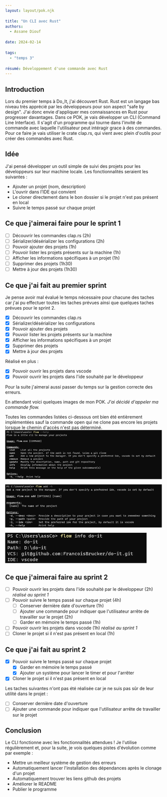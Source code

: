 ```yaml
---
layout: layout/pok.njk

title: "Un CLI avec Rust"
authors:
  - Assane Diouf

date: 2024-02-14

tags: 
  - "temps 3"

résumé: Développement d'une commande avec Rust
---
```


## Introduction
Lors du premier temps à Do_It, j'ai découvert Rust. Rust est un langage bas niveau très apprécié par les développeurs pour son aspect "safe by design". J'ai donc envie d'appliquer mes connaissances en Rust pour progresser davantages.
Dans ce POK, je vais développer un CLI (Command Line Interface). Il s'agit d'un programme qui tourne dans l'invité de commande avec laquelle l'utilisateur peut intéragir grace à des commandes. Pour ce faire je vais utiliser le crate clap.rs, qui vient avec plein d'outils pour créer des commandes avec Rust.

## Idée
J'ai pensé développer un outil simple de suivi des projets pour les développeurs sur leur machine locale. Les fonctionnalités seraient les suivantes :
- Ajouter un projet (nom, description)
- L'ouvrir dans l'IDE qui convient
- Le cloner directement dans le bon dossier si le projet n'est pas présent en local
- Suivre le temps passé sur chaque projet

## Ce que j'aimerai faire pour le sprint 1
- [ ] Découvrir les commandes clap.rs (2h)
- [ ] Sérializer/désérializer les configurations (2h)
- [ ] Pouvoir ajouter des projets (1h)
- [ ] Pouvoir lister les projets présents sur la machine (1h)
- [ ] Afficher les informations spécifiques à un projet (1h)
- [ ] Supprimer des projets (1h30)
- [ ] Mettre à jour des projets (1h30)

## Ce que j'ai fait au premier sprint

Je pense avoir mal évalué le temps nécessaire pour chacune des taches car j'ai pu effectuer toutes les  taches prévues ainsi que quelques taches prévues pour le sprint 2.

- [X] Découvrir les commandes clap.rs
- [X] Sérializer/désérializer les configurations
- [X] Pouvoir ajouter des projets
- [X] Pouvoir lister les projets présents sur la machine
- [X] Afficher les informations spécifiques à un projet
- [X] Supprimer des projets
- [X] Mettre à jour des projets

Réalisé en plus :
- [X] Pouvoir ouvrir les projets dans vscode
- [X] Pouvoir ouvrir les projets dans l'ide souhaité par le développeur

Pour la suite j'aimerai aussi passer du temps sur la gestion correcte des erreurs.

En attendant voici quelques images de mon POK. *J'ai décidé d'appeler ma commande flow.*

Toutes les commandes listées ci-dessous ont bien été entièrement implémentées sauf la commande open qui ne clone pas encore les projets lorsque le chemin d'accès n'est pas déterminé.
![Fenêtre d'aide](./flow_help.png)

![Aide pour la sous-commande add](./flow_add.png)

![Informations sur le projet Do-It](./flow_info.png)

## Ce que j'aimerai faire au sprint 2
- [ ] Pouvoir ouvrir les projets dans l'ide souhaité par le développeur (2h) *réalisé au sprint 1*
- [ ] Pouvoir suivre le temps passé sur chaque projet (4h)
  - [ ] Conserver dernière date d'ouverture (1h)
  - [ ] Ajouter une commande pour indiquer que l'utilisateur arrête de travailler sur le projet (2h)
  - [ ] Garder en mémoire le temps passé (1h)
- [ ] Pouvoir ouvrir les projets dans vscode (1h) *réalisé au sprint 1*
- [ ] Cloner le projet si il n'est pas présent en local (1h)

## Ce que j'ai fait au sprint 2
- [X] Pouvoir suivre le temps passé sur chaque projet
  - [X] Garder en mémoire le temps passé
  - [X] Ajouter un système pour lancer le timer et pour l'arrêter
- [X] Cloner le projet si il n'est pas présent en local

Les taches suivantes n'ont pas été réalisée car je ne suis pas sûr de leur utilité dans le projet :
- [ ] Conserver dernière date d'ouverture
- [ ] Ajouter une commande pour indiquer que l'utilisateur arrête de travailler sur le projet

## Conclusion
Le CLI fonctionne avec les fonctionnalités attendues ! Je l'utilise régulièrement et, pour la suite, je vois quelques pistes d'évolution comme par exemple :
- Mettre un meilleur système de gestion des erreurs
- Automatiquement lancer l'installation des dépendances après le clonage d'un projet
- Automatiquement trouver les liens github des projets
- Améliorer le README
- Publier le programme
